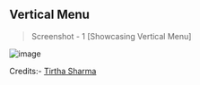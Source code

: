 ## Vertical Menu

> Screenshot - 1 [Showcasing Vertical Menu]

![image](https://github.com/user-attachments/assets/5febad24-c11b-43f0-a94e-674b40ccc7bc)

Credits:- [Tirtha Sharma](https://github.com/genze121 "Tirtha Sharma")
